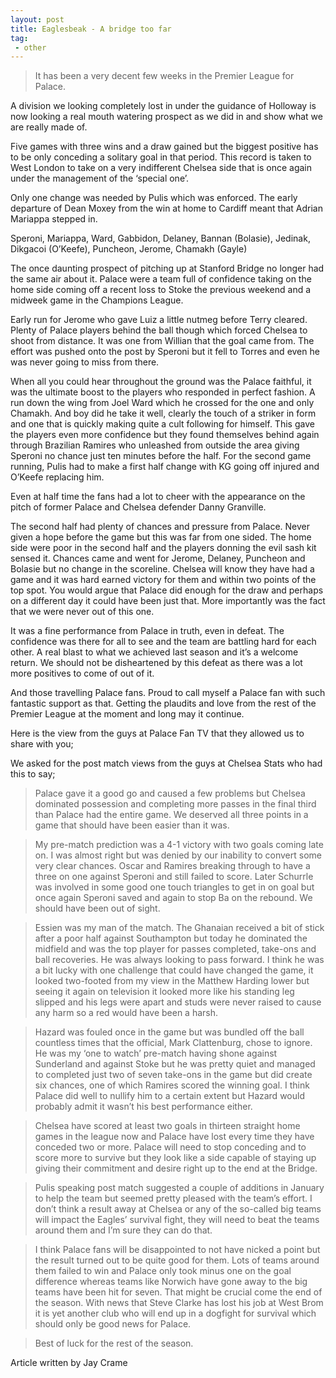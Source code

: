 ```yaml
---
layout: post
title: Eaglesbeak - A bridge too far
tag:
 - other
---
```


> It has been a very decent few weeks in the Premier League for Palace.

A division we looking completely lost in under the guidance of Holloway is now looking a real mouth watering prospect as we did in and show what we are really made of.

Five games with three wins and a draw gained but the biggest positive has to be only conceding a solitary goal in that period. This record is taken to West London to take on a very indifferent Chelsea side that is once again under the management of the ‘special one’.

Only one change was needed by Pulis which was enforced. The early departure of Dean Moxey from the win at home to Cardiff meant that Adrian Mariappa stepped in.

Speroni, Mariappa, Ward, Gabbidon, Delaney, Bannan (Bolasie), Jedinak, Dikgacoi (O’Keefe), Puncheon, Jerome, Chamakh (Gayle)

The once daunting prospect of pitching up at Stanford Bridge no longer had the same air about it. Palace were a team full of confidence taking on the home side coming off a recent loss to Stoke the previous weekend and a midweek game in the Champions League.

Early run for Jerome who gave Luiz a little nutmeg before Terry cleared. Plenty of Palace players behind the ball though which forced Chelsea to shoot from distance. It was one from Willian that the goal came from. The effort was pushed onto the post by Speroni but it fell to Torres and even he was never going to miss from there.

When all you could hear throughout the ground was the Palace faithful, it was the ultimate boost to the players who responded in perfect fashion. A run down the wing from Joel Ward which he crossed for the one and only Chamakh. And boy did he take it well, clearly the touch of a striker in form and one that is quickly making quite a cult following for himself. This gave the players even more confidence but they found themselves behind again through Brazilian Ramires who unleashed from outside the area giving Speroni no chance just ten minutes before the half. For the second game running, Pulis had to make a first half change with KG going off injured and O’Keefe replacing him.  

Even at half time the fans had a lot to cheer with the appearance on the pitch of former Palace and Chelsea defender Danny Granville.

The second half had plenty of chances and pressure from Palace. Never given a hope before the game but this was far from one sided. The home side were poor in the second half and the players donning the evil sash kit sensed it. Chances came and went for Jerome, Delaney, Puncheon and Bolasie but no change in the scoreline. Chelsea will know they have had a game and it was hard earned victory for them and within two points of the top spot. You would argue that Palace did enough for the draw and perhaps on a different day it could have been just that. More importantly was the fact that we were never out of this one.

It was a fine performance from Palace in truth, even in defeat. The confidence was there for all to see and the team are battling hard for each other. A real blast to what we achieved last season and it’s a welcome return. We should not be disheartened by this defeat as there was a lot more positives to come of out of it.

And those travelling Palace fans. Proud to call myself a Palace fan with such fantastic support as that. Getting the plaudits and love from the rest of the Premier League at the moment and long may it continue.

Here is the view from the guys at Palace Fan TV that they allowed us to share with you;

We asked for the post match views from the guys at Chelsea Stats who had this to say;

> Palace gave it a good go and caused a few problems but Chelsea dominated possession and completing more passes in the final third than Palace had the entire game. We deserved all three points in a game that should have been easier than it was.  

> My pre-match prediction was a 4-1 victory with two goals coming late on. I was almost right but was denied by our inability to convert some very clear chances. Oscar and Ramires breaking through to have a three on one against Speroni and still failed to score. Later Schurrle was involved in some good one touch triangles to get in on goal but once again Speroni saved and again to stop Ba on the rebound. We should have been out of sight.
 
> Essien was my man of the match. The Ghanaian received a bit of stick after a poor half against Southampton but today he dominated the midfield and was the top player for passes completed, take-ons and ball recoveries. He was always looking to pass forward. I think he was a bit lucky with one challenge that could have changed the game, it looked two-footed from my view in the Matthew Harding lower but seeing it again on television it looked more like his standing leg slipped and his legs were apart and studs were never raised to cause any harm so a red would have been a harsh.
 
> Hazard was fouled once in the game but was bundled off the ball countless times that the official, Mark Clattenburg, chose to ignore. He was my ‘one to watch’ pre-match having shone against Sunderland and against Stoke but he was pretty quiet and managed to completed just two of seven take-ons in the game but did create six chances, one of which Ramires scored the winning goal. I think Palace did well to nullify him to a certain extent but Hazard would probably admit it wasn’t his best performance either.
 
> Chelsea have scored at least two goals in thirteen straight home games in the league now and Palace have lost every time they have conceded two or more. Palace will need to stop conceding and to score more to survive but they look like a side capable of staying up giving their commitment and desire right up to the end at the Bridge.
 
> Pulis speaking post match suggested a couple of additions in January to help the team but seemed pretty pleased with the team’s effort. I don’t think a result away at Chelsea or any of the so-called big teams will impact the Eagles’ survival fight, they will need to beat the teams around them and I’m sure they can do that.
 
> I think Palace fans will be disappointed to not have nicked a point but the result turned out to be quite good for them. Lots of teams around them failed to win and Palace only took minus one on the goal difference whereas teams like Norwich have gone away to the big teams have been hit for seven. That might be crucial come the end of the season. With news that Steve Clarke has lost his job at West Brom it is yet another club who will end up in a dogfight for survival which should only be good news for Palace.
 
> Best of luck for the rest of the season.
 

Article written by Jay Crame